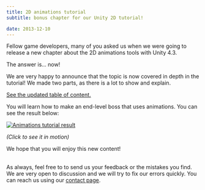 ```yaml
---
title: 2D animations tutorial
subtitle: bonus chapter for our Unity 2D tutorial!

date: 2013-12-10
---
```


Fellow game developers, many of you asked us when we were going to release a new chapter about the 2D animations tools with Unity 4.3.

The answer is... now!

We are very happy to announce that the topic is now covered in depth in the tutorial! We made two parts, as there is a lot to show and explain.

[See the updated table of content.](http://pixelnest.io/tutorials/2d-game-unity/table-of-contents/)

You will learn how to make an end-level boss that uses animations. You can see the result below:

[ ![Animations tutorial result](http://pixelnest.io/tutorials/2d-game-unity/animations-2/-img/boss_final.png)](http://pixelnest.io/tutorials/2d-game-unity/animations-2/-img/boss_final.gif)

_(Click to see it in motion)_

We hope that you will enjoy this new content!

<br />As always, feel free to to send us your feedback or the mistakes you find. We are very open to discussion and we will try to fix our errors quickly. You can reach us using our [contact page](/contact).
